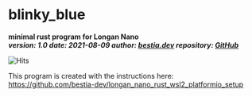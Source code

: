 # blinky_blue

**minimal rust program for Longan Nano**  
***version: 1.0  date: 2021-08-09 author: [bestia.dev](https://bestia.dev) repository: [GitHub](https://github.com/bestia-dev/blinky_blue)***  

![Hits](https://bestia.dev/webpage_hit_counter/get_svg_image/3229388.svg)

This program is created with the instructions here:  
<https://github.com/bestia-dev/longan_nano_rust_wsl2_platformio_setup>  
